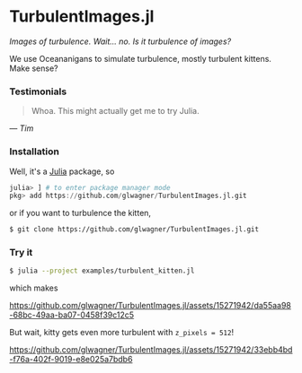 # TurbulentImages.jl

_Images of turbulence. Wait... no. Is it turbulence of images?_

We use Oceananigans to simulate turbulence, mostly turbulent kittens. Make sense?

### Testimonials

> Whoa. This might actually get me to try Julia.

_— Tim_

### Installation

Well, it's a [Julia](https://julialang.org/downloads/) package, so

```julia
julia> ] # to enter package manager mode
pkg> add https://github.com/glwagner/TurbulentImages.jl.git
```

or if you want to turbulence the kitten,

```bash
$ git clone https://github.com/glwagner/TurbulentImages.jl.git
```

### Try it

```bash
$ julia --project examples/turbulent_kitten.jl
```

which makes

https://github.com/glwagner/TurbulentImages.jl/assets/15271942/da55aa98-68bc-49aa-ba07-0458f39c12c5

But wait, kitty gets even more turbulent with `z_pixels = 512`!

https://github.com/glwagner/TurbulentImages.jl/assets/15271942/33ebb4bd-f76a-402f-9019-e8e025a7bdb6

